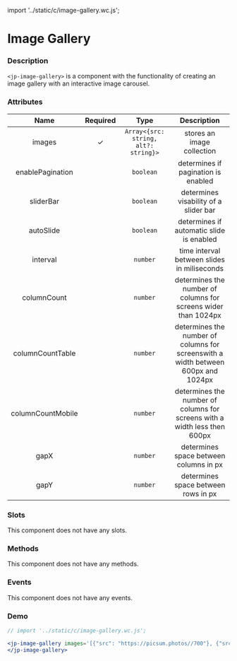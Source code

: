 import '../static/c/image-gallery.wc.js';

# Image Gallery

### Description

`<jp-image-gallery>` is a component with the functionality of creating an image gallery with an interactive image carousel.

### Attributes

|      **Name**     | **Required** |                **Type**              |                                  **Description**                                  |
| :---------------: | :----------: | :----------------------------------: | :-------------------------------------------------------------------------------: |
|      images       |       ✓      | `Array<{src: string, alt?: string}>` |                             stores an image collection                            |
|  enablePagination |              |                `boolean`             |                         determines if pagination is enabled                       |
|     sliderBar     |              |                `boolean`             |                        determines visability of a slider bar                      |
|     autoSlide     |              |                `boolean`             |                       determines if automatic slide is enabled                    |
|      interval     |              |                `number`              |                      time interval between slides in miliseconds                  |
|    columnCount    |              |                `number`              |            determines the number of columns for screens wider than 1024px         |
| columnCountTable  |              |                `number`              | determines the number of columns for screenswith a width between 600px and 1024px |
| columnCountMobile |              |                `number`              |     determines the number of columns for screens with a width less then 600px     |
|        gapX       |              |                `number`              |                        determines space between columns in px                     |
|        gapY       |              |                `number`              |                          determines space between rows in px                      |
  
### Slots

This component does not have any slots.


### Methods

This component does not have any methods.


### Events

This component does not have any events. 

### Demo

```jsx live
// import '../static/c/image-gallery.wc.js';

<jp-image-gallery images='[{"src": "https://picsum.photos//700"}, {"src": "https://picsum.photos/1280/720"}, {"src": "https://picsum.photos/1920/1080"}, {"src": "https://picsum.photos//800"}, {"src": "https://picsum.photos/900/900"}, {"src": "https://picsum.photos/854/480"}, {"src": "https://picsum.photos/2560/1440"}, {"src": "https://picsum.photos/1000/1000"}, {"src": "https://picsum.photos/800/600"}, {"src": "https://picsum.photos/700/900"}, {"src": "https://picsum.photos/700/700"}, {"src": "https://picsum.photos/1200/1200"}] '>
</jp-image-gallery>
```
